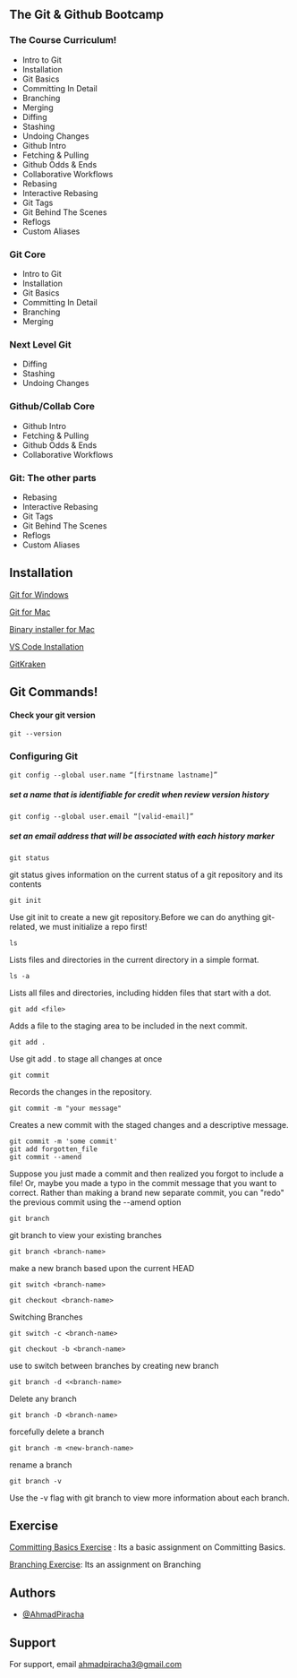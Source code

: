 
## The Git & Github Bootcamp



### The Course Curriculum!

- Intro to Git
- Installation
- Git Basics
- Committing In Detail
- Branching
- Merging
- Diffing
- Stashing
- Undoing Changes
- Github Intro
- Fetching & Pulling
- Github Odds & Ends
- Collaborative Workflows
- Rebasing
- Interactive Rebasing
- Git Tags
- Git Behind The Scenes
- Reflogs
- Custom Aliases


### Git Core

- Intro to Git
- Installation
- Git Basics
- Committing In Detail
- Branching
- Merging

### Next Level Git

- Diffing
- Stashing
- Undoing Changes

### Github/Collab Core


- Github Intro
- Fetching & Pulling
- Github Odds & Ends
- Collaborative Workflows

### Git: The other parts

- Rebasing
- Interactive Rebasing
- Git Tags
- Git Behind The Scenes
- Reflogs
- Custom Aliases
## Installation

[Git for Windows](https://git-scm.com/download/win)

[Git for Mac](https://git-scm.com/download/mac)

[Binary installer for Mac](https://sourceforge.net/projects/git-osx-installer/)

[VS Code Installation](https://code.visualstudio.com/download)

[GitKraken](https://www.gitkraken.com/)
## Git Commands!
#### Check your git version
```
git --version
```
### Configuring Git
```
git config --global user.name “[firstname lastname]”
```
##### set a name that is identifiable for credit when review version history
```
git config --global user.email “[valid-email]”
```
##### set an email address that will be associated with each history marker
```
git status
```
git status gives information on the current status of a git repository and its contents
```
git init
```
Use git init to create a new git repository.Before we can do anything git-related, we must initialize a repo first!
```
ls 
```
Lists files and directories in the current directory in a simple format.
```
ls -a 
```
Lists all files and directories, including hidden files that start with a dot.

```
git add <file>
```
Adds a file to the staging area to be included in the next commit.
```
git add .
```
Use git add . to stage all changes at once
```
git commit
```
Records the changes in the repository.
```
git commit -m "your message"
```
Creates a new commit with the staged changes and a descriptive message.
```
git commit -m 'some commit'
git add forgotten_file
git commit --amend
```
Suppose you just made a commit and then realized
you forgot to include a file! Or, maybe you made a
typo in the commit message that you want to
correct.
Rather than making a brand new separate commit,
you can "redo" the previous commit using
the --amend option
```
git branch
```
git branch to view your existing branches
```
git branch <branch-name>
```
make a
new branch based upon the current HEAD
```
git switch <branch-name>
```
```
git checkout <branch-name>
```
Switching Branches
```
git switch -c <branch-name>
```
```
git checkout -b <branch-name>
```
use to switch between branches by creating new branch
```
git branch -d <<branch-name>
```
Delete any branch

```
git branch -D <branch-name>

```
forcefully delete a branch

```
git branch -m <new-branch-name>
```
rename a branch 

```
git branch -v
```
Use the -v flag with git branch to view more
information about each branch.
## Exercise

[Committing Basics Exercise](https://plum-poppy-0ea.notion.site/Committing-Basics-Exercise-3dc1ef1873ce45e68cedd2265710d7d8/) : Its a basic assignment on Committing Basics.

[Branching Exercise](https://plum-poppy-0ea.notion.site/Branching-Exercise-b5460c881d56400cb046357d9a430bf8): Its an assignment on Branching

## Authors

- [@AhmadPiracha](https://www.github.com/AhmadPiracha)


## Support

For support, email ahmadpiracha3@gmail.com